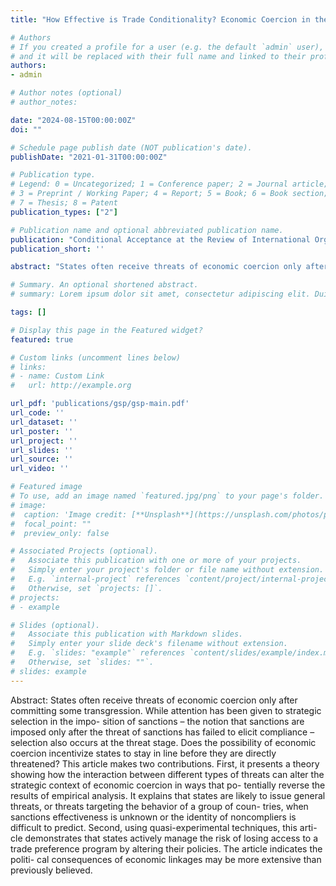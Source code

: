 ```yaml
---
title: "How Effective is Trade Conditionality? Economic Coercion in the Generalized System of Preferences"

# Authors
# If you created a profile for a user (e.g. the default `admin` user), write the username (folder name) here 
# and it will be replaced with their full name and linked to their profile.
authors:
- admin

# Author notes (optional)
# author_notes:

date: "2024-08-15T00:00:00Z"
doi: ""

# Schedule page publish date (NOT publication's date).
publishDate: "2021-01-31T00:00:00Z"

# Publication type.
# Legend: 0 = Uncategorized; 1 = Conference paper; 2 = Journal article;
# 3 = Preprint / Working Paper; 4 = Report; 5 = Book; 6 = Book section;
# 7 = Thesis; 8 = Patent
publication_types: ["2"]

# Publication name and optional abbreviated publication name.
publication: "Conditional Acceptance at the Review of International Organizations"
publication_short: ''

abstract: "States often receive threats of economic coercion only after committing some transgression. While attention has been given to strategic selection in the impo- sition of sanctions – the notion that sanctions are imposed only after the threat of sanctions has failed to elicit compliance – selection also occurs at the threat stage. Does the possibility of economic coercion incentivize states to stay in line before they are directly threatened? This article makes two contributions. First, it presents a theory showing how the interaction between different types of threats can alter the strategic context of economic coercion in ways that po- tentially reverse the results of empirical analysis. It explains that states are likely to issue general threats, or threats targeting the behavior of a group of coun- tries, when sanctions effectiveness is unknown or the identity of noncompliers is difficult to predict. Second, using quasi-experimental techniques, this arti- cle demonstrates that states actively manage the risk of losing access to a trade preference program by altering their policies. The article indicates the politi- cal consequences of economic linkages may be more extensive than previously believed."

# Summary. An optional shortened abstract.
# summary: Lorem ipsum dolor sit amet, consectetur adipiscing elit. Duis posuere tellus ac convallis placerat. Proin tincidunt magna sed ex sollicitudin condimentum.

tags: []

# Display this page in the Featured widget?
featured: true

# Custom links (uncomment lines below)
# links:
# - name: Custom Link
#   url: http://example.org

url_pdf: 'publications/gsp/gsp-main.pdf'
url_code: ''
url_dataset: ''
url_poster: ''
url_project: ''
url_slides: ''
url_source: ''
url_video: ''

# Featured image
# To use, add an image named `featured.jpg/png` to your page's folder. 
# image:
#  caption: 'Image credit: [**Unsplash**](https://unsplash.com/photos/pLCdAaMFLTE)'
#  focal_point: ""
#  preview_only: false

# Associated Projects (optional).
#   Associate this publication with one or more of your projects.
#   Simply enter your project's folder or file name without extension.
#   E.g. `internal-project` references `content/project/internal-project/index.md`.
#   Otherwise, set `projects: []`.
# projects:
# - example

# Slides (optional).
#   Associate this publication with Markdown slides.
#   Simply enter your slide deck's filename without extension.
#   E.g. `slides: "example"` references `content/slides/example/index.md`.
#   Otherwise, set `slides: ""`.
# slides: example
---
```


Abstract: States often receive threats of economic coercion only after committing some transgression. While attention has been given to strategic selection in the impo- sition of sanctions – the notion that sanctions are imposed only after the threat of sanctions has failed to elicit compliance – selection also occurs at the threat stage. Does the possibility of economic coercion incentivize states to stay in line before they are directly threatened? This article makes two contributions. First, it presents a theory showing how the interaction between different types of threats can alter the strategic context of economic coercion in ways that po- tentially reverse the results of empirical analysis. It explains that states are likely to issue general threats, or threats targeting the behavior of a group of coun- tries, when sanctions effectiveness is unknown or the identity of noncompliers is difficult to predict. Second, using quasi-experimental techniques, this arti- cle demonstrates that states actively manage the risk of losing access to a trade preference program by altering their policies. The article indicates the politi- cal consequences of economic linkages may be more extensive than previously believed.



